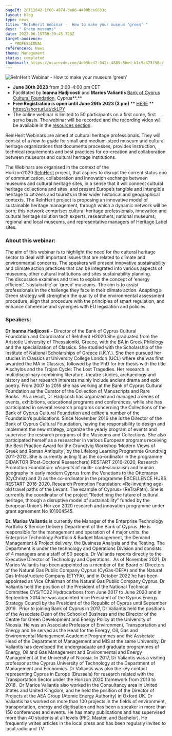 ```yaml
---
pageId: 28f12842-1f08-4874-be06-4490bce6603c
layout: blog
type: news
title: "ReInHerit Webinar -  How to make your museum ‘green’ "
desc: " Green museums"
date: 2023-06-15T08:39:45.726Z
target-audience:
  - PROFESSIONAL
referenceTo: News
theme: Management
status: completed
thumbnail: https://ucarecdn.com/4eb3bed2-942c-4889-8bed-b1c9a473f38c/
---
```

![ReInHerit Webinar -  How to make your museum ‘green’ ](https://ucarecdn.com/fc025aac-f58f-4727-9882-65d86d752021/ "ReInHerit Webinar -  How to make your museum ‘green’ ")

* **June 30th 2023** from 3:00-4:00 pm CET
* Facilitated by **Ioanna Hadjicosti** and **Marios Valiantis** [Bank of Cyprus Cultural Foundation](https://www.boccf.org/), Cyprus**.**
* **Free Registration is open until June 29th 2023 (3 pm)** \*\* [HERE](https://docs.google.com/forms/d/e/1FAIpQLSd4IrT22aThriSj9dUkbRJfl1UZ8tsQ9HcWz7a-pZ24zQZZwQ/viewform) \*\*\
  <https://shorturl.at/ckLPY>
* The online webinar is limited to 50 participants on a first come, first serve basis. The webinar will be recorded and the recording video will be available in the [resources section](https://reinherit-hub.eu/webinars).

ReinHerit Webinars are aimed at cultural heritage professionals. They will consist of a *how to guide* for small and medium-sized museum and cultural heritage organizations that documents processes, provides instruction, technical requirements and best practices for co-creation and collaboration between museums and cultural heritage institutions.

The Webinars are organised in the context of the  Horizon2020 [ReInHerit](https://www.reinherit.eu) project, that aspires to disrupt the current status quo of communication, collaboration and innovation exchange between museums and cultural heritage sites, in a sense that it will connect cultural heritage collections and sites, and present Europe’s tangible and intangible heritage to citizens and tourists in their wider historical and geographical contexts. The ReInHerit project is proposing an innovative model of sustainable heritage management, through which a dynamic network will be born; this network comprises cultural heritage professionals, innovation and cultural heritage solution tech experts, researchers, national museums, regional and local museums, and representative managers of Heritage Label sites. 

### About this webinar:

The aim of this webinar is to highlight the need for the cultural heritage sector to deal with important issues that are related to climate and environmental concerns. The speakers will present innovative sustainability and climate action practices that can be integrated into various aspects of museums, other cultural institutions and sites sustainability planning. The discussion examines and tries to explain the concept of ‘energy efficient’, ‘sustainable’ or ‘green’ museums. The aim is to assist professionals in the challenge they face in their climate action. Adapting a Green strategy will strengthen the quality of the environmental assessment procedure, align that procedure with the principles of smart regulation, and enhance coherence and synergies with EU legislation and policies.

### Speakers:

**Dr Ioanna Hadjicosti -** Director of the Bank of Cyprus Cultural Foundation and Coordinator of ReInherit H2020.She graduated from the Aristotle University of Thessaloniki, Greece, with the BA in Greek Philology and the specialization of Classics. She studied with the Scholarship of the Institute of National Scholarships of Greece (Ι.Κ.Υ.).  She then pursued her studies in Classics at University College London (UCL) where she was first awarded the MA in Classics, followed by the PhD for her thesis with the title Aischylos and the Trojan Cycle: The Lost Tragedies. Her research is multidisciplinary combining literature, theatre studies, archaeology and history and her research interests mainly include ancient drama and epic poetry. From 2007 to 2016 she has working at the Bank of Cyprus Cultural Foundation as the Curator of the Collection of Manuscripts and Rare Books.  As a result, Dr Hadjicosti has organized and managed a series of events, exhibitions, educational programs and conferences, while she has participated in several research programs concerning the Collections of the Bank of Cyprus Cultural Foundation and edited a number of the Foundation’s publications. Since November 2016 she is the Director of the Bank of Cyprus Cultural Foundation, having the responsibility to design and implement the new strategy, organize the yearly program of events and supervise the research programs of the Museums and Collections. She also participated herself as a researcher in various European programs receiving the Best Practice Award for the Grundtvig Workshop ‘Modern Views of Greek and Roman Antiquity’, by the Lifelong Learning Programme Grundtvig 2011-2012. She is currently acting 1) as the co-ordinator in the programme DIDAKTOR (Post-Doctoral Researchers) RESTART 2016-2020, Research Promotion Foundation: «Aspects of multi- confessionalism and human geography in early modern Cyprus from the Venetians to the Ottomans» (CyChrist) and 2) as the co-ordinator in the programme EXCELLENCE HUBS RESTART 2016-2020, Research Promotion Foundation: «Re-inventing age-old travel paths of the Levant: The example of Cyprus» (ReTraPath). She is currently the coordinator of the project “Redefining the future of cultural heritage, through a disruptive model of sustainability” funded by the European Union’s Horizon 2020 research and innovation programme under grant agreement No 101004545.

**Dr. Marios Valiantis** is currently the Manager of the Enterprise Technology Portfolio & Service Delivery Department of the Bank of Cyprus. He is responsible for the management and operation of 4 major units: the Enterprise Technology Portfolio & Budget Management, the Demand Management & Project delivery, the Business Analysis and the Testing. The Department is under the technology and Operations Division and consists of 4 managers and a staff of 50 people. Dr Valiantis reports directly to the Executive Director of Technology and Operations.  As of November 2021, Dr Marios Valiantis has been appointed as a member of the Board of Directors of the Natural Gas Public Company Cyprus (CyGas-DEFA) and the Natural Gas Infrastructure Company (ETYFA), and in October 2022 he has been appointed as Vice Chairman of the Natural Gas Public Company Cyprus. Dr Valiantis held the position of the President of the National Technical Committee CYS/TC22 Hydrocarbons from June 2017 to June 2020 and in September 2014 he was appointed Vice President of the Cyprus Energy Strategy Council by the President of the Republic of Cyprus until September 2019.  Prior to joining Bank of Cyprus in 2017, Dr Valiantis held the positions of the Associate Dean of the School of Business and the Director of the Centre for Green Development and Energy Policy at the University of Nicosia. He was an Associate Professor of Environment, Transportation and Energy and he served as the Head for the Energy, Oil, Gas and Environmental Management Academic Programmes and the Associate Head of the Department of Management and MIS at the same University. Dr Valiantis has developed the undergraduate and graduate programmes of Energy, Oil and Gas Management and Environmental and Energy Management at the University of Nicosia. In 2017, Dr Valiantis was a visiting professor at the Cyprus University of Technology at the Department of Management and Economics. Dr Valiantis was also the key contact representing Cyprus in Europe (Brussels) for research related with the Transportation Sector under the Horizon 2020 framework from 2013 to 2018.  Dr Marios Valiantis also worked in the Consultancy area in United States and United Kingdom, and he held the position of the Director of Projects at the AEA Group (Atomic Energy Authority) in Oxford UK. Dr Valiantis has worked on more than 100 projects in the fields of environment, transportation, energy and digitisation and has been a speaker in more than 150 conferences and events. He has many publications and has supervised more than 40 students at all levels (PhD, Master, and Bachelor). He frequently writes articles in the local press and has been regularly invited to local radio and TV.